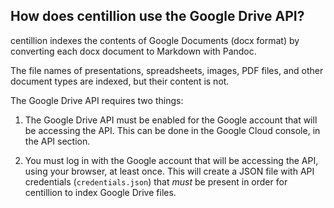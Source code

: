 ## How does centillion use the Google Drive API?

centillion indexes the contents of Google Documents (docx format)
by converting each docx document to Markdown with Pandoc.

The file names of presentations, spreadsheets, images, PDF files, and
other document types are indexed, but their content is not.

The Google Drive API requires two things:

1) The Google Drive API must be enabled for the
   Google account that will be accessing the API.
   This can be done in the Google Cloud console,
   in the API section.

2) You must log in with the Google account that will
   be accessing the API, using your browser, at least
   once. This will create a JSON file with API
   credentials (`credentials.json`) that _must_
   be present in order for centillion to index
   Google Drive files.


